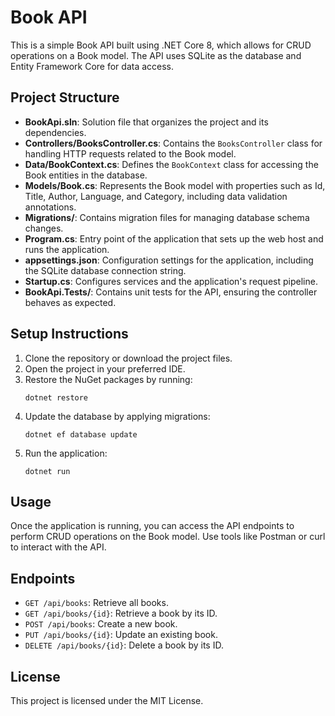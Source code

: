 # Book API

This is a simple Book API built using .NET Core 8, which allows for CRUD operations on a Book model. The API uses SQLite as the database and Entity Framework Core for data access.

## Project Structure

- **BookApi.sln**: Solution file that organizes the project and its dependencies.
- **Controllers/BooksController.cs**: Contains the `BooksController` class for handling HTTP requests related to the Book model.
- **Data/BookContext.cs**: Defines the `BookContext` class for accessing the Book entities in the database.
- **Models/Book.cs**: Represents the Book model with properties such as Id, Title, Author, Language, and Category, including data validation annotations.
- **Migrations/**: Contains migration files for managing database schema changes.
- **Program.cs**: Entry point of the application that sets up the web host and runs the application.
- **appsettings.json**: Configuration settings for the application, including the SQLite database connection string.
- **Startup.cs**: Configures services and the application's request pipeline.
- **BookApi.Tests/**: Contains unit tests for the API, ensuring the controller behaves as expected.

## Setup Instructions

1. Clone the repository or download the project files.
2. Open the project in your preferred IDE.
3. Restore the NuGet packages by running:
   ```
   dotnet restore
   ```
4. Update the database by applying migrations:
   ```
   dotnet ef database update
   ```
5. Run the application:
   ```
   dotnet run
   ```

## Usage

Once the application is running, you can access the API endpoints to perform CRUD operations on the Book model. Use tools like Postman or curl to interact with the API.

## Endpoints

- `GET /api/books`: Retrieve all books.
- `GET /api/books/{id}`: Retrieve a book by its ID.
- `POST /api/books`: Create a new book.
- `PUT /api/books/{id}`: Update an existing book.
- `DELETE /api/books/{id}`: Delete a book by its ID.

## License

This project is licensed under the MIT License.